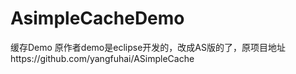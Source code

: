# AsimpleCacheDemo
缓存Demo 原作者demo是eclipse开发的，改成AS版的了，原项目地址https://github.com/yangfuhai/ASimpleCache
